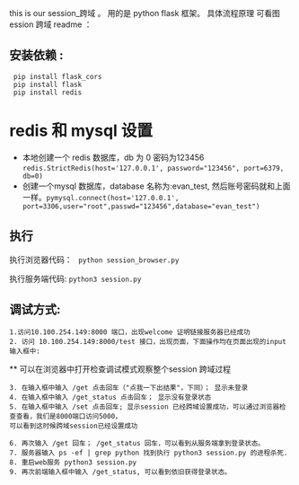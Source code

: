 
this is our session_跨域 。
用的是 python flask 框架。 具体流程原理 可看图
ession 跨域 readme ：


## 安装依赖 :
```
 pip install flask_cors
 pip install flask
 pip install redis
```

# redis 和 mysql  设置

* 本地创建一个 redis 数据库，db 为 0  密码为123456 `redis.StrictRedis(host='127.0.0.1', password="123456", port=6379, db=0)`
* 创建一个mysql 数据库，database 名称为:evan_test,  然后账号密码就和上面一样。`pymysql.connect(host='127.0.0.1', port=3306,user="root",passwd="123456",database="evan_test")`

 
## 执行
 执行浏览器代码：
   ` python session_browser.py`
    
 执行服务端代码:
   ` python3 session.py `



## 调试方式:
    1.访问10.100.254.149:8000 端口，出现welcome 证明链接服务器已经成功
    2. 访问 10.100.254.149:8000/test 接口，出现页面，下面操作均在页面出现的input输入框中:

** 可以在浏览器中打开检查调试模式观察整个session 跨域过程

    3. 在输入框中输入 /get 点击回车（"点我一下出结果"，下同）； 显示未登录
    4. 在输入框中输入 /get_status 点击回车； 显示没有登录状态
    5. 在输入框中输入 /set 点击回车; 显示session 已经跨域设置成功，可以通过浏览器检查查看，我们是8000端口访问5000，
    可以看到这时候跨域session已经设置成功

    6. 再次输入 /get 回车； /get_status 回车，可以看到从服务端拿到登录状态。
    7. 服务器输入 ps -ef | grep python 找到执行 python3 session.py 的进程杀死.
    8. 重启web服务 python3 session.py 
    9. 再次前端输入框中输入 /get_status, 可以看到依旧获得登录状态。

